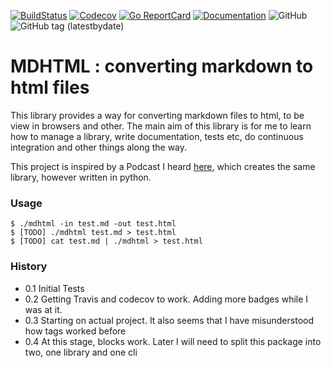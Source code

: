 [![BuildStatus](https://travis-ci.org/Yannick-S/mdhtml.svg?branch=master)](https://travis-ci.org/Yannick-S/mdhtml)
[![Codecov](https://img.shields.io/codecov/c/github/Yannick-S/mdhtml.svg)](https://codecov.io/github/Yannick-S/mdhtml?branch=master)
[![Go ReportCard](https://goreportcard.com/badge/github.com/Yannick-S/mdhtml)](https://goreportcard.com/report/github.com/Yannick-S/mdhtml)
[![Documentation](https://godoc.org/github.com/Yannick-S/mdhtml?status.svg)](http://godoc.org/github.com/Yannick-S/mdhtml)
![GitHub](https://img.shields.io/github/license/Yannick-S/mdhtml.svg)
![GitHub tag (latestbydate)](https://img.shields.io/github/tag-date/Yannick-S/mdhtml.svg)

# MDHTML : converting markdown to html files

This library provides a way for converting markdown files to html, to be view in
browsers and other. The main aim of this library is for me to learn how to
manage a library, write documentation, tests etc, do continuous integration and
other things along the way.

This project is inspired by a Podcast I heard
[here](https://testandcode.com/80), which creates the same library, however
written in python.

### Usage

```
$ ./mdhtml -in test.md -out test.html
$ [TODO] ./mdhtml test.md > test.html
$ [TODO] cat test.md | ./mdhtml > test.html
```

### History

- 0.1 Initial Tests
- 0.2 Getting Travis and codecov to work. Adding more badges while I was at it.
- 0.3 Starting on actual project. It also seems that I have misunderstood how
  tags worked before
- 0.4 At this stage, blocks work. Later I will need to split this package into
  two, one library and one cli
